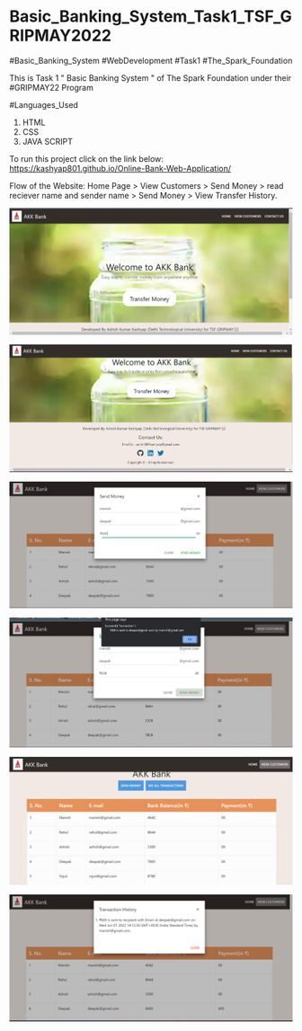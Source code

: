 # Basic_Banking_System_Task1_TSF_GRIPMAY2022

#Basic_Banking_System
#WebDevelopment
#Task1
#The_Spark_Foundation

This is Task 1 " Basic Banking System " of The Spark Foundation under their #GRIPMAY22 Program

#Languages_Used

1. HTML
2. CSS
4. JAVA SCRIPT

To run this project click on the link below:
https://kashyap801.github.io/Online-Bank-Web-Application/

Flow of the Website: Home Page > View Customers > Send Money > read reciever name and sender name > Send Money > View Transfer History.

![image](/ScreenShots/Homepage.png)

![image](/ScreenShots/ContactUs.png)

![image](/ScreenShots/SendMoney1.png)

![image](/ScreenShots/SendMoney2.png)

![image](/ScreenShots/ViewCustomers.png)

![image](/ScreenShots/TransactionHistory.png)
